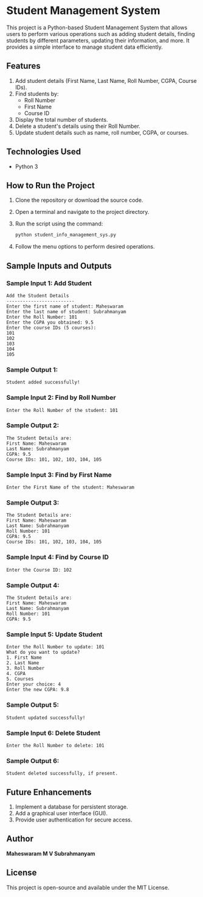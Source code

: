 # Student Management System

This project is a Python-based Student Management System that allows users to perform various operations such as adding student details, finding students by different parameters, updating their information, and more. It provides a simple interface to manage student data efficiently.

## Features

1. Add student details (First Name, Last Name, Roll Number, CGPA, Course IDs).
2. Find students by:
   - Roll Number
   - First Name
   - Course ID
3. Display the total number of students.
4. Delete a student's details using their Roll Number.
5. Update student details such as name, roll number, CGPA, or courses.

## Technologies Used

- Python 3

## How to Run the Project

1. Clone the repository or download the source code.
2. Open a terminal and navigate to the project directory.
3. Run the script using the command:

   ```bash
   python student_info_management_sys.py
   ```

4. Follow the menu options to perform desired operations.

## Sample Inputs and Outputs

### Sample Input 1: Add Student
```
Add the Student Details
-------------------------
Enter the first name of student: Maheswaram
Enter the last name of student: Subrahmanyam
Enter the Roll Number: 101
Enter the CGPA you obtained: 9.5
Enter the course IDs (5 courses):
101
102
103
104
105
```

### Sample Output 1:
```
Student added successfully!
```

### Sample Input 2: Find by Roll Number
```
Enter the Roll Number of the student: 101
```

### Sample Output 2:
```
The Student Details are:
First Name: Maheswaram
Last Name: Subrahmanyam
CGPA: 9.5
Course IDs: 101, 102, 103, 104, 105
```

### Sample Input 3: Find by First Name
```
Enter the First Name of the student: Maheswaram
```

### Sample Output 3:
```
The Student Details are:
First Name: Maheswaram
Last Name: Subrahmanyam
Roll Number: 101
CGPA: 9.5
Course IDs: 101, 102, 103, 104, 105
```

### Sample Input 4: Find by Course ID
```
Enter the Course ID: 102
```

### Sample Output 4:
```
The Student Details are:
First Name: Maheswaram
Last Name: Subrahmanyam
Roll Number: 101
CGPA: 9.5
```

### Sample Input 5: Update Student
```
Enter the Roll Number to update: 101
What do you want to update?
1. First Name
2. Last Name
3. Roll Number
4. CGPA
5. Courses
Enter your choice: 4
Enter the new CGPA: 9.8
```

### Sample Output 5:
```
Student updated successfully!
```

### Sample Input 6: Delete Student
```
Enter the Roll Number to delete: 101
```

### Sample Output 6:
```
Student deleted successfully, if present.
```

## Future Enhancements

1. Implement a database for persistent storage.
2. Add a graphical user interface (GUI).
3. Provide user authentication for secure access.

## Author

**Maheswaram M V Subrahmanyam**

## License

This project is open-source and available under the MIT License.
